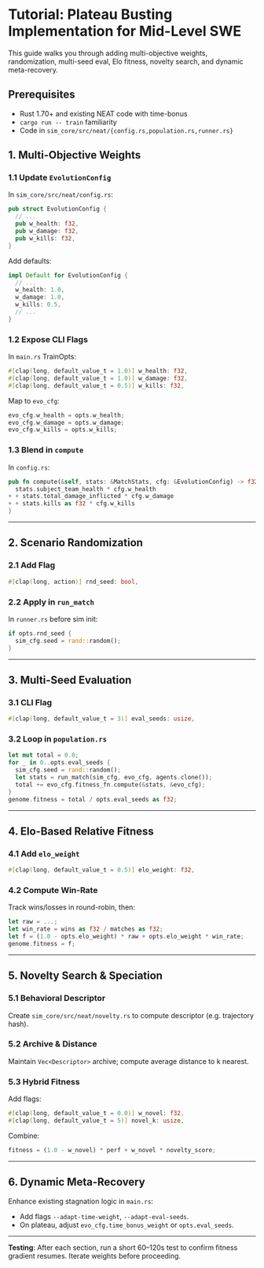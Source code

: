 # Tutorial: Plateau Busting Implementation for Mid-Level SWE

This guide walks you through adding multi-objective weights, randomization, multi-seed eval, Elo fitness, novelty search, and dynamic meta-recovery.

## Prerequisites

- Rust 1.70+ and existing NEAT code with time-bonus
- `cargo run -- train` familiarity
- Code in `sim_core/src/neat/{config.rs,population.rs,runner.rs}`

## 1. Multi-Objective Weights

### 1.1 Update `EvolutionConfig`
In `sim_core/src/neat/config.rs`:
```rust
pub struct EvolutionConfig {
  // ...
  pub w_health: f32,
  pub w_damage: f32,
  pub w_kills: f32,
}
```
Add defaults:
```rust
impl Default for EvolutionConfig {
  // ...
  w_health: 1.0,
  w_damage: 1.0,
  w_kills: 0.5,
  // ...
}
```

### 1.2 Expose CLI Flags
In `main.rs` TrainOpts:
```rust
#[clap(long, default_value_t = 1.0)] w_health: f32,
#[clap(long, default_value_t = 1.0)] w_damage: f32,
#[clap(long, default_value_t = 0.5)] w_kills: f32,
```
Map to `evo_cfg`:
```rust
evo_cfg.w_health = opts.w_health;
evo_cfg.w_damage = opts.w_damage;
evo_cfg.w_kills = opts.w_kills;
```

### 1.3 Blend in `compute`
In `config.rs`:
```rust
pub fn compute(&self, stats: &MatchStats, cfg: &EvolutionConfig) -> f32 {
  stats.subject_team_health * cfg.w_health
+ + stats.total_damage_inflicted * cfg.w_damage
+ + stats.kills as f32 * cfg.w_kills
}
```

---
## 2. Scenario Randomization

### 2.1 Add Flag
```rust
#[clap(long, action)] rnd_seed: bool,
```

### 2.2 Apply in `run_match`
In `runner.rs` before sim init:
```rust
if opts.rnd_seed {
  sim_cfg.seed = rand::random();
}
```

---
## 3. Multi-Seed Evaluation

### 3.1 CLI Flag
```rust
#[clap(long, default_value_t = 3)] eval_seeds: usize,
```

### 3.2 Loop in `population.rs`
```rust
let mut total = 0.0;
for _ in 0..opts.eval_seeds {
  sim_cfg.seed = rand::random();
  let stats = run_match(sim_cfg, evo_cfg, agents.clone());
  total += evo_cfg.fitness_fn.compute(&stats, &evo_cfg);
}
genome.fitness = total / opts.eval_seeds as f32;
```

---
## 4. Elo-Based Relative Fitness

### 4.1 Add `elo_weight`
```rust
#[clap(long, default_value_t = 0.5)] elo_weight: f32,
```

### 4.2 Compute Win-Rate
Track wins/losses in round-robin, then:
```rust
let raw = ...;
let win_rate = wins as f32 / matches as f32;
let f = (1.0 - opts.elo_weight) * raw + opts.elo_weight * win_rate;
genome.fitness = f;
```

---
## 5. Novelty Search & Speciation

### 5.1 Behavioral Descriptor
Create `sim_core/src/neat/novelty.rs` to compute descriptor (e.g. trajectory hash).

### 5.2 Archive & Distance
Maintain `Vec<Descriptor>` archive; compute average distance to k nearest.

### 5.3 Hybrid Fitness
Add flags:
```rust
#[clap(long, default_value_t = 0.0)] w_novel: f32,
#[clap(long, default_value_t = 5)] novel_k: usize,
```
Combine:
```rust
fitness = (1.0 - w_novel) * perf + w_novel * novelty_score;
```

---
## 6. Dynamic Meta-Recovery

Enhance existing stagnation logic in `main.rs`:
- Add flags `--adapt-time-weight`, `--adapt-eval-seeds`.
- On plateau, adjust `evo_cfg.time_bonus_weight` or `opts.eval_seeds`.

---

**Testing**: After each section, run a short 60–120s test to confirm fitness gradient resumes. Iterate weights before proceeding.
